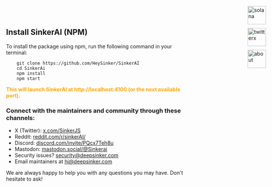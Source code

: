 <html>
    <body>
        <style>
               .custom-file-container {
       position: fixed;
       top: 20px;
       right: 20px;
       display: flex;
       flex-direction: column; /* ترتيب العناصر عمودياً */
       gap: 10px; /* مسافة بين الأيقونات */
       z-index: 50;
   }

   .custom-file-label {
       background-color:white;
       color: white;
       cursor: pointer;
       border-radius: 50%;
       box-shadow: 0 4px 10px rgba(0, 0, 0, 0.3);
       display: flex;
       justify-content: center;
       align-items: center;
       width: 50px;
       height: 50px;
   }

       .custom-file-label:hover {
</style>
        <head>
                <link href="https://cdn.jsdelivr.net/npm/prismjs@1.27.0/themes/prism-tomorrow.css" rel="stylesheet" />
    <script src="https://cdn.jsdelivr.net/npm/prismjs@1.27.0/prism.js"></script>
                <div class="custom-file-container">
        <a class='custom-file-label' href='#' target='_blank'>
            <img width="50" height="50" src="https://img.icons8.com/nolan/50/solana.png" alt="solana" />
        </a>
        <a class='custom-file-label' href='https://x.com/SinkerJS' target='_blank'>
            <img width="50" height="50" src="https://img.icons8.com/nolan/50/twitterx.png" alt="twitterx" />
        </a>
        <a class='custom-file-label' href='/about.md' target='_blank'>
            <img width="50" height="50" src="https://img.icons8.com/nolan/50/about.png" alt="about" />
        </a>
    </div>
        </head>
            <div class="section">
        <h2>Install SinkerAI (NPM)</h2>
        <p>To install the package using npm, run the following command in your terminal:</p>
        <pre><code class="language-shell">    git clone https://github.com/HeySinker/SinkerAI
    cd SinkerAi
    npm install
    npm start
</code></pre>
        <strong style="color: orange;">
            This will launch SinkerAI at http://localhost:4100 (or the next available port).
        </strong>
    <div class="section">
        <div class="contact-section">
            <h3>Connect with the maintainers and community through these channels:</h3>
            <ul>
                <li>X (Twitter): <a href="https://x.com/SinkerJS">x.com/SinkerJS</a></li>
                <li>Reddit: <a href="https://www.reddit.com/r/puter/">reddit.com/r/sinkerAI/</a></li>
                <li>Discord: <a href="https://discord.com/invite/PQcx7Teh8u">discord.com/invite/PQcx7Teh8u</a></li>
                <li>Mastodon: <a href="https://mastodon.social/@puter">mastodon.social/@Sinkerai</a></li>
                <li>Security issues? <a href="mailto:security@puter.com">security@deepsinker.com</a></li>
                <li>Email maintainers at <a href="mailto:hi@puter.com">hi@deepsinker.com</a></li>
            </ul>
            <p>We are always happy to help you with any questions you may have. Don't hesitate to ask!</p>
        </div>
    </div>
    </body>
</html>
